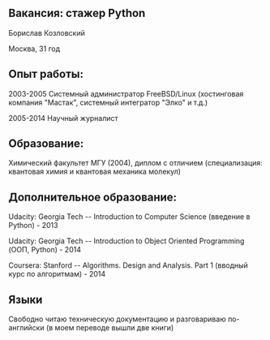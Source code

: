 ## Вакансия: стажер Python

Борислав Козловский

Москва, 31 год

## Опыт работы: 

2003-2005 Системный администратор FreeBSD/Linux (хостинговая компания "Мастак", системный интегратор "Элко" и т.д.)

2005-2014 Научный журналист 

## Образование: 

Химический факультет МГУ (2004), диплом с отличием (cпециализация: квантовая химия и квантовая механика молекул)

## Дополнительное образование:

Udacity: Georgia Tech -- Introduction to Computer Science (введение в Python) - 2013

Udacity: Georgia Tech -- Introduction to Object Oriented Programming (ООП, Python) - 2014

Coursera: Stanford -- Algorithms. Design and Analysis. Part 1 (вводный курс по алгоритмам) - 2014

## Языки

Свободно читаю техническую документацию и разговариваю по-английски (в моем переводе вышли две книги)




